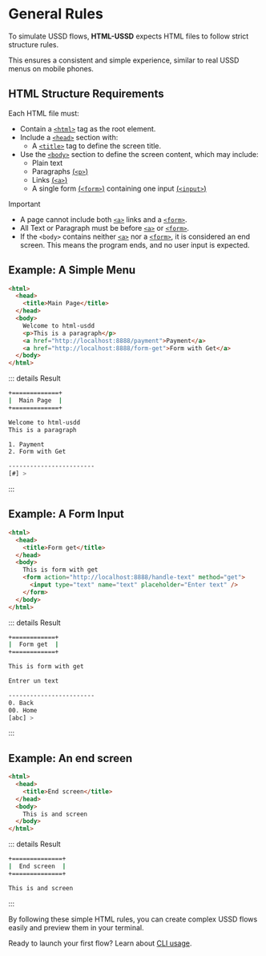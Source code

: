 # General Rules

To simulate USSD flows, **HTML-USSD** expects HTML files to follow strict structure rules.

This ensures a consistent and simple experience, similar to real USSD menus on mobile phones.

## HTML Structure Requirements

Each HTML file must:

- Contain a [`<html>`](./tags/html-tag) tag as the root element.
- Include a [`<head>`](./tags/head-tag) section with:
  - A [`<title>`](./tags/title-tag.md) tag to define the screen title.
- Use the [`<body>`](./tags/body-tag) section to define the screen content, which may include:
  - Plain text
  - Paragraphs [(`<p>`)](./tags/p-tag)
  - Links [(`<a>`)](./tags/a-tag)
  - A single form [(`<form>`)](./tags/form-tag) containing one input [(`<input>`)](./tags/input-tag)

> [!IMPORTANT]
>
> - A page cannot include both [`<a>`](./tags/a-tag) links and a [`<form>`](./tags/form-tag).
> - All Text or Paragraph must be before [`<a>`](./tags/a-tag) or [`<form>`](./tags/form-tag).
> - If the `<body>` contains neither [`<a>`](./tags/a-tag) nor a [`<form>`](./tags/form-tag), it is considered an end screen. This means the program ends, and no user input is expected.

## Example: A Simple Menu

```html
<html>
  <head>
    <title>Main Page</title>
  </head>
  <body>
    Welcome to html-usdd
    <p>This is a paragraph</p>
    <a href="http://localhost:8888/payment">Payment</a>
    <a href="http://localhost:8888/form-get">Form with Get</a>
  </body>
</html>
```

::: details Result

```bash
+=============+
|  Main Page  |
+=============+

Welcome to html-usdd
This is a paragraph

1. Payment
2. Form with Get

------------------------
[#] >
```

:::

## Example: A Form Input

```html
<html>
  <head>
    <title>Form get</title>
  </head>
  <body>
    This is form with get
    <form action="http://localhost:8888/handle-text" method="get">
      <input type="text" name="text" placeholder="Enter text" />
    </form>
  </body>
</html>
```

::: details Result

```bash
+============+
|  Form get  |
+============+

This is form with get

Entrer un text

------------------------
0. Back
00. Home
[abc] >
```

:::

## Example: An end screen

```html
<html>
  <head>
    <title>End screen</title>
  </head>
  <body>
    This is and screen
  </body>
</html>
```

::: details Result

```bash
+==============+
|  End screen  |
+==============+

This is and screen
```

:::

By following these simple HTML rules, you can create complex USSD flows easily and preview them in your terminal.

Ready to launch your first flow? Learn about [CLI usage](./index).
